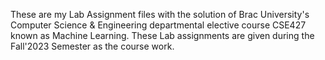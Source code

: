 These are my Lab Assignment files with the solution of Brac University's Computer Science & Engineering departmental elective course CSE427 known as Machine Learning. These Lab assignments are given during the Fall'2023 Semester as the course work.
